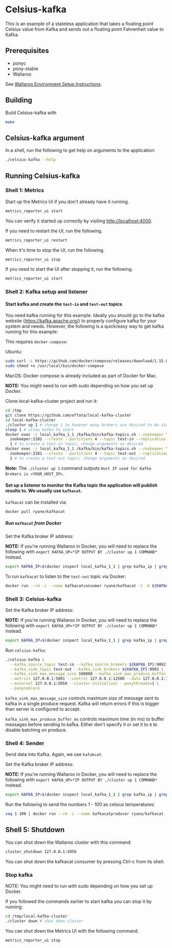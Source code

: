 # Celsius-kafka

This is an example of a stateless application that takes a floating point Celsius value from Kafka and sends out a floating point Fahrenheit value to Kafka.

## Prerequisites

- ponyc
- pony-stable
- Wallaroo

See [Wallaroo Environment Setup Instructions](https://github.com/WallarooLabs/wallaroo/book/getting-started/setup.md).

## Building

Build Celsius-kafka with

```bash
make
```

## Celsius-kafka argument

In a shell, run the following to get help on arguments to the application:

```bash
./celsius-kafka --help
```

## Running Celsius-kafka

### Shell 1: Metrics

Start up the Metrics UI if you don't already have it running.

```bash
metrics_reporter_ui start
```

You can verify it started up correctly by visiting [http://localhost:4000](http://localhost:4000).

If you need to restart the UI, run the following.

```bash
metrics_reporter_ui restart
```

When it's time to stop the UI, run the following.

```bash
metrics_reporter_ui stop
```

If you need to start the UI after stopping it, run the following.

```bash
metrics_reporter_ui start
```

### Shell 2: Kafka setup and listener

#### Start kafka and create the `test-in` and `test-out` topics

You need kafka running for this example. Ideally you should go to the kafka website (https://kafka.apache.org/) to properly configure kafka for your system and needs. However, the following is a quick/easy way to get kafka running for this example:

This requires `docker-compose`:

Ubuntu:

```bash
sudo curl -L https://github.com/docker/compose/releases/download/1.15.0/docker-compose-`uname -s`-`uname -m` -o /usr/local/bin/docker-compose
sudo chmod +x /usr/local/bin/docker-compose
```

MacOS: Docker compose is already included as part of Docker for Mac.


**NOTE:** You might need to run with sudo depending on how you set up Docker.

Clone local-kafka-cluster project and run it:

```bash
cd /tmp
git clone https://github.com/effata/local-kafka-cluster
cd local-kafka-cluster
./cluster up 1 # change 1 to however many brokers are desired to be started
sleep 1 # allow kafka to start
docker exec -i local_kafka_1_1 /kafka/bin/kafka-topics.sh --zookeeper \
  zookeeper:2181 --create --partitions 4 --topic test-in --replication-factor \
  1 # to create a test-in topic; change arguments as desired
docker exec -i local_kafka_1_1 /kafka/bin/kafka-topics.sh --zookeeper \
  zookeeper:2181 --create --partitions 4 --topic test-out --replication-factor \
  1 # to create a test-out topic; change arguments as desired
```

**Note:** The `./cluster up 1` command outputs `Host IP used for Kafka Brokers is <YOUR_HOST_IP>`.

#### Set up a listener to monitor the Kafka topic the application will publish results to. We usually use `kafkacat`.

`kafkacat` can be installed via:

```bash
docker pull ryane/kafkacat
```

##### Run `kafkacat` from Docker

Set the Kafka broker IP address:

**NOTE:** If you're running Wallaroo in Docker, you will need to replace the following with `export KAFKA_UP=*IP OUTPUT BY ./cluster up 1 COMMAND*` instead.

```bash
export KAFKA_IP=$(docker inspect local_kafka_1_1 | grep kafka_ip | grep -Eo '[0-9]+\.[0-9]+\.[0-9]+\.[0-9]+')
```

To run `kafkacat` to listen to the `test-out` topic via Docker:

```bash
docker run --rm -i --name kafkacatconsumer ryane/kafkacat -C -b ${KAFKA_IP}:9092 -t test-out -q
```

### Shell 3: Celsius-kafka

Set the Kafka broker IP address:

**NOTE:** If you're running Wallaroo in Docker, you will need to replace the following with `export KAFKA_UP=*IP OUTPUT BY ./cluster up 1 COMMAND*` instead.

```bash
export KAFKA_IP=$(docker inspect local_kafka_1_1 | grep kafka_ip | grep -Eo '[0-9]+\.[0-9]+\.[0-9]+\.[0-9]+')
```

Run `celsius-kafka`:

```bash
./celsius-kafka \
  --kafka_source_topic test-in --kafka_source_brokers ${KAFKA_IP}:9092 \
  --kafka_sink_topic test-out --kafka_sink_brokers ${KAFKA_IP}:9092 \
  --kafka_sink_max_message_size 100000 --kafka_sink_max_produce_buffer_ms 10 \
  --metrics 127.0.0.1:5001 --control 127.0.0.1:12500 --data 127.0.0.1:12501 \
  --external 127.0.0.1:5050 --cluster-initializer --ponythreads=1 \
  --ponynoblock
```

`kafka_sink_max_message_size` controls maximum size of message sent to kafka in a single produce request. Kafka will return errors if this is bigger than server is configured to accept.

`kafka_sink_max_produce_buffer_ms` controls maximum time (in ms) to buffer messages before sending to kafka. Either don't specify it or set it to `0` to disable batching on produce.

### Shell 4: Sender

Send data into Kafka. Again, we use `kafakcat`.

Set the Kafka broker IP address:

**NOTE:** If you're running Wallaroo in Docker, you will need to replace the following with `export KAFKA_UP=*IP OUTPUT BY ./cluster up 1 COMMAND*` instead.

```bash
export KAFKA_IP=$(docker inspect local_kafka_1_1 | grep kafka_ip | grep -Eo '[0-9]+\.[0-9]+\.[0-9]+\.[0-9]+')
```

Run the following to send the numbers 1 - 100 as celsius temperatures:

```bash
seq 1 100 | docker run --rm -i --name kafkacatproducer ryane/kafkacat -P -b ${KAFKA_IP}:9092 -t test-in
```

## Shell 5: Shutdown

You can shut down the Wallaroo cluster with this command:

```bash
cluster_shutdown 127.0.0.1:5050
```

You can shut down the kafkacat consumer by pressing Ctrl-c from its shell.

### Stop kafka

NOTE: You might need to run with sudo depending on how you set up Docker.

If you followed the commands earlier to start kafka you can stop it by running:

```bash
cd /tmp/local-kafka-cluster
./cluster down # shut down cluster
```

You can shut down the Metrics UI with the following command.

```bash
metrics_reporter_ui stop
```
